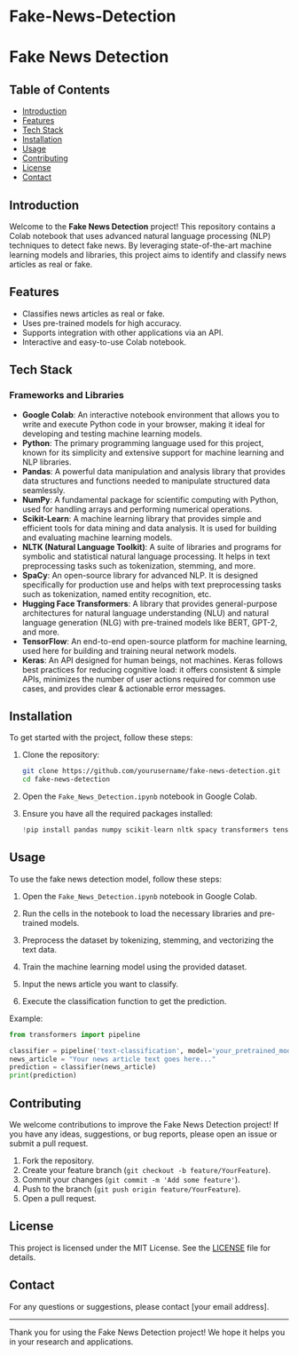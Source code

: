 # Fake-News-Detection
# Fake News Detection

## Table of Contents

- [Introduction](#introduction)
- [Features](#features)
- [Tech Stack](#tech-stack)
- [Installation](#installation)
- [Usage](#usage)
- [Contributing](#contributing)
- [License](#license)
- [Contact](#contact)

## Introduction

Welcome to the **Fake News Detection** project! This repository contains a Colab notebook that uses advanced natural language processing (NLP) techniques to detect fake news. By leveraging state-of-the-art machine learning models and libraries, this project aims to identify and classify news articles as real or fake.

## Features

- Classifies news articles as real or fake.
- Uses pre-trained models for high accuracy.
- Supports integration with other applications via an API.
- Interactive and easy-to-use Colab notebook.

## Tech Stack

### Frameworks and Libraries

- **Google Colab**: An interactive notebook environment that allows you to write and execute Python code in your browser, making it ideal for developing and testing machine learning models.
- **Python**: The primary programming language used for this project, known for its simplicity and extensive support for machine learning and NLP libraries.
- **Pandas**: A powerful data manipulation and analysis library that provides data structures and functions needed to manipulate structured data seamlessly.
- **NumPy**: A fundamental package for scientific computing with Python, used for handling arrays and performing numerical operations.
- **Scikit-Learn**: A machine learning library that provides simple and efficient tools for data mining and data analysis. It is used for building and evaluating machine learning models.
- **NLTK (Natural Language Toolkit)**: A suite of libraries and programs for symbolic and statistical natural language processing. It helps in text preprocessing tasks such as tokenization, stemming, and more.
- **SpaCy**: An open-source library for advanced NLP. It is designed specifically for production use and helps with text preprocessing tasks such as tokenization, named entity recognition, etc.
- **Hugging Face Transformers**: A library that provides general-purpose architectures for natural language understanding (NLU) and natural language generation (NLG) with pre-trained models like BERT, GPT-2, and more.
- **TensorFlow**: An end-to-end open-source platform for machine learning, used here for building and training neural network models.
- **Keras**: An API designed for human beings, not machines. Keras follows best practices for reducing cognitive load: it offers consistent & simple APIs, minimizes the number of user actions required for common use cases, and provides clear & actionable error messages.

## Installation

To get started with the project, follow these steps:

1. Clone the repository:
    ```bash
    git clone https://github.com/yourusername/fake-news-detection.git
    cd fake-news-detection
    ```

2. Open the `Fake_News_Detection.ipynb` notebook in Google Colab.

3. Ensure you have all the required packages installed:
    ```python
    !pip install pandas numpy scikit-learn nltk spacy transformers tensorflow keras
    ```

## Usage

To use the fake news detection model, follow these steps:

1. Open the `Fake_News_Detection.ipynb` notebook in Google Colab.

2. Run the cells in the notebook to load the necessary libraries and pre-trained models.

3. Preprocess the dataset by tokenizing, stemming, and vectorizing the text data.

4. Train the machine learning model using the provided dataset.

5. Input the news article you want to classify.

6. Execute the classification function to get the prediction.

Example:
```python
from transformers import pipeline

classifier = pipeline('text-classification', model='your_pretrained_model')
news_article = "Your news article text goes here..."
prediction = classifier(news_article)
print(prediction)
```

## Contributing

We welcome contributions to improve the Fake News Detection project! If you have any ideas, suggestions, or bug reports, please open an issue or submit a pull request.

1. Fork the repository.
2. Create your feature branch (`git checkout -b feature/YourFeature`).
3. Commit your changes (`git commit -m 'Add some feature'`).
4. Push to the branch (`git push origin feature/YourFeature`).
5. Open a pull request.

## License

This project is licensed under the MIT License. See the [LICENSE](LICENSE) file for details.

## Contact

For any questions or suggestions, please contact [your email address].

---

Thank you for using the Fake News Detection project! We hope it helps you in your research and applications.
